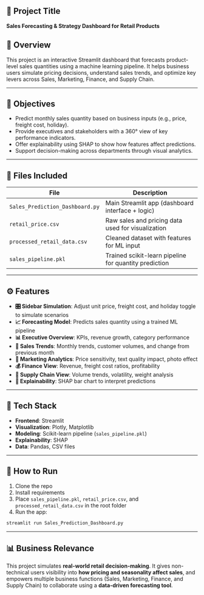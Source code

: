 ## 🧠 Project Title

**Sales Forecasting & Strategy Dashboard for Retail Products**



## 📌 Overview

This project is an interactive Streamlit dashboard that forecasts product-level sales quantities using a machine learning pipeline. It helps business users simulate pricing decisions, understand sales trends, and optimize key levers across Sales, Marketing, Finance, and Supply Chain.

---

## 🎯 Objectives

* Predict monthly sales quantity based on business inputs (e.g., price, freight cost, holiday).
* Provide executives and stakeholders with a 360° view of key performance indicators.
* Offer explainability using SHAP to show how features affect predictions.
* Support decision-making across departments through visual analytics.

---

## 📂 Files Included

| File                        | Description                                           |
| --------------------------- | ----------------------------------------------------- |
| `Sales_Prediction_Dashboard.py` | Main Streamlit app (dashboard interface + logic)  |
| `retail_price.csv`          | Raw sales and pricing data used for visualization     |
| `processed_retail_data.csv` | Cleaned dataset with features for ML input            |
| `sales_pipeline.pkl`        | Trained scikit-learn pipeline for quantity prediction |

---

## ⚙️ Features

* **🎛 Sidebar Simulation**: Adjust unit price, freight cost, and holiday toggle to simulate scenarios
* **📈 Forecasting Model**: Predicts sales quantity using a trained ML pipeline
* **📊 Executive Overview**: KPIs, revenue growth, category performance
* **🚀 Sales Trends**: Monthly trends, customer volumes, and change from previous month
* **🎯 Marketing Analytics**: Price sensitivity, text quality impact, photo effect
* **💰 Finance View**: Revenue, freight cost ratios, profitability
* **🚚 Supply Chain View**: Volume trends, volatility, weight analysis
* **🧐 Explainability**: SHAP bar chart to interpret predictions

---

## 🧪 Tech Stack

* **Frontend**: Streamlit
* **Visualization**: Plotly, Matplotlib
* **Modeling**: Scikit-learn pipeline (`sales_pipeline.pkl`)
* **Explainability**: SHAP
* **Data**: Pandas, CSV files

---

## 🚀 How to Run

1. Clone the repo
2. Install requirements
3. Place `sales_pipeline.pkl`, `retail_price.csv`, and `processed_retail_data.csv` in the root folder
4. Run the app:

```bash
streamlit run Sales_Prediction_Dashboard.py
```

---

## 📊 Business Relevance

This project simulates **real-world retail decision-making**. It gives non-technical users visibility into **how pricing and seasonality affect sales**, and empowers multiple business functions (Sales, Marketing, Finance, and Supply Chain) to collaborate using a **data-driven forecasting tool**.
